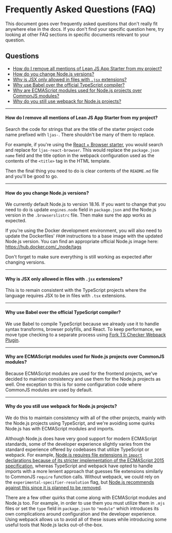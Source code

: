 # Frequently Asked Questions (FAQ)

This document goes over frequently asked questions that don't really fit anywhere else in the docs. If you don't find your specific question here, try looking at other FAQ sections in specific documents relevant to your question.

## Questions

-   [How do I remove all mentions of Lean JS App Starter from my project?](#how-do-i-remove-all-mentions-of-lean-js-app-starter-from-my-project)
-   [How do you change Node.js versions?](#how-do-you-change-nodejs-versions)
-   [Why is JSX only allowed in files with `.jsx` extensions?](#why-is-jsx-only-allowed-in-files-with-jsx-extensions)
-   [Why use Babel over the official TypeScript compiler?](#why-use-babel-over-the-official-typescript-compiler)
-   [Why are ECMAScript modules used for Node.js projects over CommonJS modules?](#why-are-ecmascript-modules-used-for-nodejs-projects-over-commonjs-modules)
-   [Why do you still use webpack for Node.js projects?](#why-do-you-still-use-webpack-for-nodejs-projects)

---

#### How do I remove all mentions of Lean JS App Starter from my project?

Search the code for strings that are the title of the starter project code name prefixed with `ljas-`. There shouldn't be many of them to replace.

For example, if you're using the [React + Browser starter](https://github.com/mattlean/lean-js-app-starter/tree/v1.0.0-dev/starters/react-browser), you would search and replace for `ljas-react-browser`. This would replace the `package.json` `name` field and the title option in the webpack configuration used as the contents of the `<title>` tag in the HTML template.

Then the final thing you need to do is clear contents of the `README.md` file and you'll be good to go.

---

#### How do you change Node.js versions?

We currently default Node.js to version 18.16. If you want to change that you need to do is update `engines.node` field in `package.json` and the Node.js version in the `.browserslistrc` file. Then make sure the app works as expected.

If you're using the Docker development environment, you will also need to update the Dockerfiles' `FROM` instructions to a base image with the updated Node.js version. You can find an appropriate official Node.js image here: https://hub.docker.com/_/node/tags

Don't forget to make sure everything is still working as expected after changing versions.

---

#### Why is JSX only allowed in files with `.jsx` extensions?

This is to remain consistent with the TypeScript projects where the language requires JSX to be in files with `.tsx` extensions.

---

#### Why use Babel over the official TypeScript compiler?

We use Babel to compile TypeScript because we already use it to handle syntax transforms, browser polyfills, and React. To keep performance, we move type checking to a separate process using [Fork TS Checker Webpack Plugin](https://github.com/TypeStrong/fork-ts-checker-webpack-plugin).

---

#### Why are ECMAScript modules used for Node.js projects over CommonJS modules?

Because ECMAScript modules are used for the frontend projects, we've decided to maintain consistency and use them for the Node.js projects as well. One exception to this is for some configuration code where CommonJS modules are used by default.

---

#### Why do you still use webpack for Node.js projects?

We do this to maintain consistency with all of the other projects, mainly with the Node.js projects using TypeScript, and we're avoiding some quirks Node.js has with ECMAScript modules and imports.

Although Node.js does have very good support for modern ECMAScript standards, some of the developer experience slightly varies from the standard experience offered by codebases that utilize TypeScript or webpack. For example, [Node.js requires file extensions in `import` declarations because of its stricter implementation of the ECMAScript 2015 specification](https://nodejs.org/api/esm.html#mandatory-file-extensions), whereas TypeScript and webpack have opted to handle imports with a more lenient approach that guesses file extensions similarly to CommonJS `require` function calls. Without webpack, we could rely on the `experimental-specifier-resolution` flag, but [Node.js recommends against this since it is planned to be removed](https://nodejs.org/dist/latest-v18.x/docs/api/esm.html#customizing-esm-specifier-resolution-algorithm).

There are a few other quirks that come along with ECMAScript modules and Node.js too. For example, in order to use them you must utilize them in `.mjs` files or
set the `type` field in `package.json` to `"module"` which introduces its own complications around configuration and the developer experience. Using webpack allows us to avoid all of these issues while introducing some useful tools that Node.js lacks out-of-the-box.
